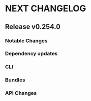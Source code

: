 # NEXT CHANGELOG

## Release v0.254.0

### Notable Changes

### Dependency updates

### CLI

### Bundles

### API Changes
